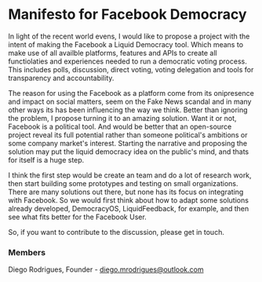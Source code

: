 # Manifesto for Facebook Democracy

In light of the recent world evens, I would like to propose a project with the intent of making the Facebook a Liquid Democracy tool. 
Which means to make use of all availble platforms, features and APIs to create all functiolaties and experiences needed to run a 
democratic voting process. This includes polls, discussion, direct voting, voting delegation and tools for transparency and accountability.

The reason for using the Facebook as a platform come from its onipresence and impact on social matters, seem on the Fake News scandal
and in many other ways its has been influencing the way we think. Better than ignoring the problem, I propose turning it to an amazing
solution. Want it or not, Facebook is a political tool. And would be better that an open-source project reveal its full potential rather than someone political's ambitions or some company market's interest. Starting the narrative and proposing the solution may put the liquid democracy idea on the public's mind, and thats for itself is a huge step.

I think the first step would be create an team and do a lot of research work, then start building some prototypes and testing on small 
organizations. There are many solutions out there, but none has its focus on integrating with Facebook. So we would first think about
how to adapt some solutions already developed, DemocracyOS, LiquidFeedback, for example, and then see what fits better for the Facebook User.

So, if you want to contribute to the discussion, please get in touch.

### Members
Diego Rodrigues, Founder - diego.mrodrigues@outlook.com

